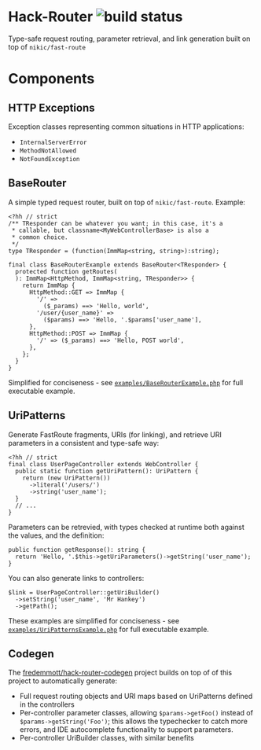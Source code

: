 Hack-Router ![build status](https://api.travis-ci.org/fredemmott/hack-router.svg)
===========

Type-safe request routing, parameter retrieval, and link generation built on
top of `nikic/fast-route`

Components
==========

HTTP Exceptions
---------------

Exception classes representing common situations in HTTP applications:
 - `InternalServerError`
 - `MethodNotAllowed`
 - `NotFoundException`

BaseRouter
----------

A simple typed request router, built on top of `nikic/fast-route`. Example:

```Hack
<?hh // strict
/** TResponder can be whatever you want; in this case, it's a
 * callable, but classname<MyWebControllerBase> is also a
 * common choice.
 */
type TResponder = (function(ImmMap<string, string>):string);

final class BaseRouterExample extends BaseRouter<TResponder> {
  protected function getRoutes(
  ): ImmMap<HttpMethod, ImmMap<string, TResponder>> {
    return ImmMap {
      HttpMethod::GET => ImmMap {
        '/' =>
          ($_params) ==> 'Hello, world',
        '/user/{user_name}' =>
          ($params) ==> 'Hello, '.$params['user_name'],
      },
      HttpMethod::POST => ImmMap {
        '/' => ($_params) ==> 'Hello, POST world',
      },
    };
  }
}
```

Simplified for conciseness - see
[`examples/BaseRouterExample.php`](examples/BaseRouterExample.php) for
full executable example.

UriPatterns
-----------

Generate FastRoute fragments, URIs (for linking), and retrieve URI parameters
in a consistent and type-safe way:

```Hack
<?hh // strict
final class UserPageController extends WebController {
  public static function getUriPattern(): UriPattern {
    return (new UriPattern())
      ->literal('/users/')
      ->string('user_name');
  }
  // ...
}
```

Parameters can be retrevied, with types checked at runtime both against the
values, and the definition:

```Hack
public function getResponse(): string {
  return 'Hello, '.$this->getUriParameters()->getString('user_name');
}
```

You can also generate links to controllers:

```Hack
$link = UserPageController::getUriBuilder()
  ->setString('user_name', 'Mr Hankey')
  ->getPath();
```

These examples are simplified for conciseness - see
[`examples/UriPatternsExample.php`](examples/UriPatternsExample.php) for
full executable example.

Codegen
-------

The [fredemmott/hack-router-codegen](https://github.com/fredemmott/hack-router-codegen)
project builds on top of of this project to automatically generate:

 - Full request routing objects and URI maps based on UriPatterns defined in the
   controllers
 - Per-controller parameter classes, allowing `$params->getFoo()` instead of
   `$params->getString('Foo')`; this allows the typechecker to catch more
   errors, and IDE autocomplete functionality to support parameters.
 - Per-controller UriBuilder classes, with similar benefits
